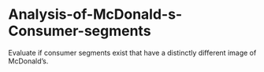 # Analysis-of-McDonald-s-Consumer-segments
Evaluate if consumer segments exist that have a distinctly different image of McDonald’s.
